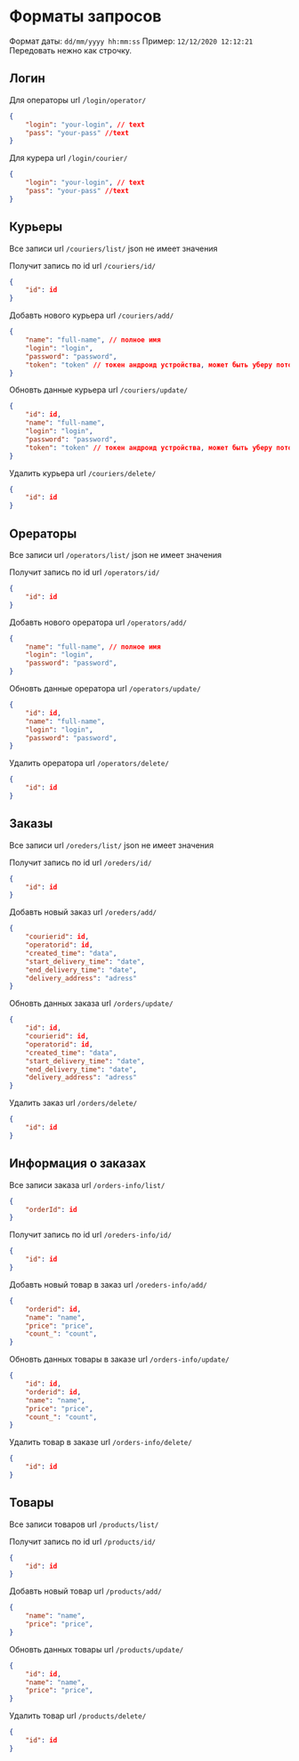 # Форматы запросов

Формат даты: `dd/mm/yyyy hh:mm:ss`
Пример: `12/12/2020 12:12:21` 
Передовать нежно как строчку.

## Логин

Для операторы
url `/login/operator/`
```json
{
    "login": "your-login", // text
    "pass": "your-pass" //text
}
```

Для курера
url `/login/courier/`
```json
{
    "login": "your-login", // text
    "pass": "your-pass" //text
}
```

## Курьеры

Все записи
url `/couriers/list/`
json не имеет значения

Получит запись по id
url `/couriers/id/`
```json
{
    "id": id
}
```

Добавть нового курьера
url `/couriers/add/`
```json
{
    "name": "full-name", // полное имя
    "login": "login", 
    "password": "password",
    "token": "token" // токен андроид устройства, может быть уберу потом
}
```

Обновть данные курьера
url `/couriers/update/`
```json
{
    "id": id,
    "name": "full-name",
    "login": "login",
    "password": "password",
    "token": "token" // токен андроид устройства, может быть уберу потом
}
```

Удалить курьера
url `/couriers/delete/`
```json
{
    "id": id
}
```

## Орераторы

Все записи
url `/operators/list/`
json не имеет значения

Получит запись по id
url `/operators/id/`
```json
{
    "id": id
}
```

Добавть нового oрераторa
url `/operators/add/`
```json
{
    "name": "full-name", // полное имя
    "login": "login", 
    "password": "password",
}
```

Обновть данные oрераторa
url `/operators/update/`
```json
{
    "id": id,
    "name": "full-name",
    "login": "login",
    "password": "password",
}
```

Удалить oрераторa
url `/operators/delete/`
```json
{
    "id": id
}
```

## Заказы

Все записи
url `/oreders/list/`
json не имеет значения

Получит запись по id
url `/oreders/id/`
```json
{
    "id": id
}
```

Добавть новый заказ
url `/oreders/add/`
```json
{
    "courierid": id,
    "operatorid": id,
    "created_time": "data",
    "start_delivery_time": "date",
    "end_delivery_time": "date",
    "delivery_address": "adress"
}
```

Обновть данных заказа
url `/orders/update/`
```json
{
    "id": id,
    "courierid": id,
    "operatorid": id,
    "created_time": "data",
    "start_delivery_time": "date",
    "end_delivery_time": "date",
    "delivery_address": "adress"
}
```

Удалить заказ
url `/orders/delete/`
```json
{
    "id": id
}
```

## Информация о заказах

Все записи заказа
url `/orders-info/list/`
```json
{
    "orderId": id
}
```

Получит запись по id
url `/oreders-info/id/`
```json
{
    "id": id
}
```

Добавть новый товар в заказ
url `/oreders-info/add/`
```json
{
    "orderid": id,
    "name": "name",
    "price": "price",
    "count_": "count",
}
```

Обновть данных товары в заказе 
url `/orders-info/update/`
```json
{
    "id": id,
    "orderid": id,
    "name": "name",
    "price": "price",
    "count_": "count",
}
```

Удалить товар в заказе
url `/orders-info/delete/`
```json
{
    "id": id
}
```

## Товары

Все записи товаров
url `/products/list/`

Получит запись по id
url `/products/id/`
```json
{
    "id": id
}
```

Добавть новый товар 
url `/products/add/`
```json
{
    "name": "name",
    "price": "price",
}
```

Обновть данных товары 
url `/products/update/`
```json
{
    "id": id,
    "name": "name",
    "price": "price",
}
```

Удалить товар 
url `/products/delete/`
```json
{
    "id": id
}
```